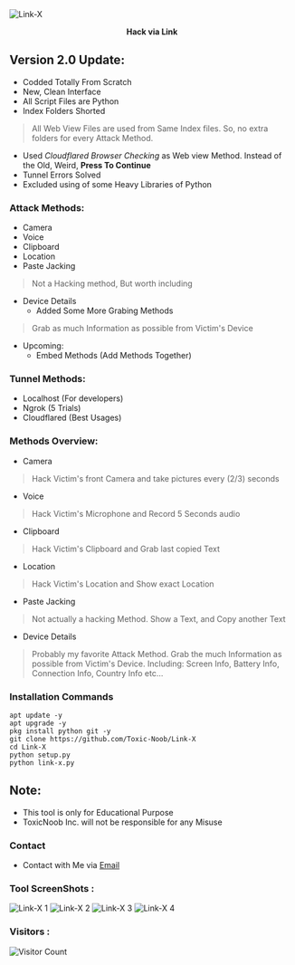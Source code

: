 <img src="https://g.top4top.io/p_2253ocnon0.jpg" alt="Link-X">
<b><p align="center">Hack via Link</p></b>

## Version 2.0 Update:
* Codded Totally From Scratch
* New, Clean Interface
* All Script Files are Python
* Index Folders Shorted
> All Web View Files are used from Same Index files. So, no extra folders for every Attack Method.
* Used *Cloudflared Browser Checking* as Web view Method. Instead of the Old, Weird, **Press To Continue**
* Tunnel Errors Solved
* Excluded using of some Heavy Libraries of Python

### Attack Methods:
* Camera
* Voice
* Clipboard
* Location
* Paste Jacking
> Not a Hacking method, But worth including
* Device Details
  - Added Some More Grabing Methods
> Grab as much Information as possible from Victim's Device
* Upcoming:
  - Embed Methods (Add Methods Together)

### Tunnel Methods:
* Localhost (For developers)
* Ngrok (5 Trials)
* Cloudflared (Best Usages)

### Methods Overview:
* Camera
> Hack Victim's front Camera and take pictures every (2/3) seconds
* Voice
> Hack Victim's Microphone and Record 5 Seconds audio
* Clipboard
> Hack Victim's Clipboard and Grab last copied Text
* Location
> Hack Victim's Location and Show exact Location
* Paste Jacking
> Not actually a hacking Method. Show a Text, and Copy another Text
* Device Details
> Probably my favorite Attack Method. Grab the much Information as possible from Victim's Device. Including: Screen Info, Battery Info, Connection Info, Country Info etc...

### Installation Commands
```
apt update -y
apt upgrade -y
pkg install python git -y
git clone https://github.com/Toxic-Noob/Link-X
cd Link-X
python setup.py
python link-x.py
```

## Note:
* This tool is only for Educational Purpose
* ToxicNoob Inc. will not be responsible for any Misuse

### Contact
* Contact with Me via <a href="mailto:tocicnoob.sl4d3.official@gmail.com">Email</a>

### Tool ScreenShots :
<img src="https://l.top4top.io/p_2256b4bpl0.jpg" alt="Link-X 1">
<img src="https://a.top4top.io/p_2256ahw7y1.jpg" alt="Link-X 2">
<img src="https://i.top4top.io/p_2256a3eog0.jpg" alt="Link-X 3">
<img src="https://j.top4top.io/p_2256rqag21.jpg" alt="Link-X 4">


### Visitors :
![Visitor Count](https://profile-counter.glitch.me/Toxic-Noob/count.svg)
